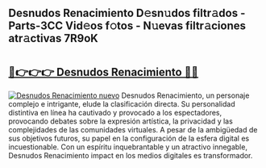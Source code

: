 ## Desnudos Renacimiento D𝚎sn𝚞dos filtr𝚊dos - Parts-3CC Vid𝚎os f𝚘tos - N𝚞evas filtr𝚊ciones atr𝚊ctivas 7R9oK

# <h2><a href="http://mbblkz4.tromn.icu/?c=Desnudos+Renacimiento">🔗👉👉👉 Desnudos Renacimiento 🔗🔗</a></h2>

[![Desnudos Renacimiento nuevo](https://i.imgur.com/pEAQMta.gif)](http://mbblkz4.tromn.icu/?c=Desnudos+Renacimiento)
Desnudos Renacimiento, un personaje complejo e intrigante, elude la clasificación directa. Su personalidad distintiva en línea ha cautivado y provocado a los espectadores, provocando debates sobre la expresión artística, la privacidad y las complejidades de las comunidades virtuales. A pesar de la ambigüedad de sus objetivos futuros, su papel en la configuración de la esfera digital es incuestionable. Con un espíritu inquebrantable y un atractivo innegable, Desnudos Renacimiento impact en los medios digitales es transformador.

